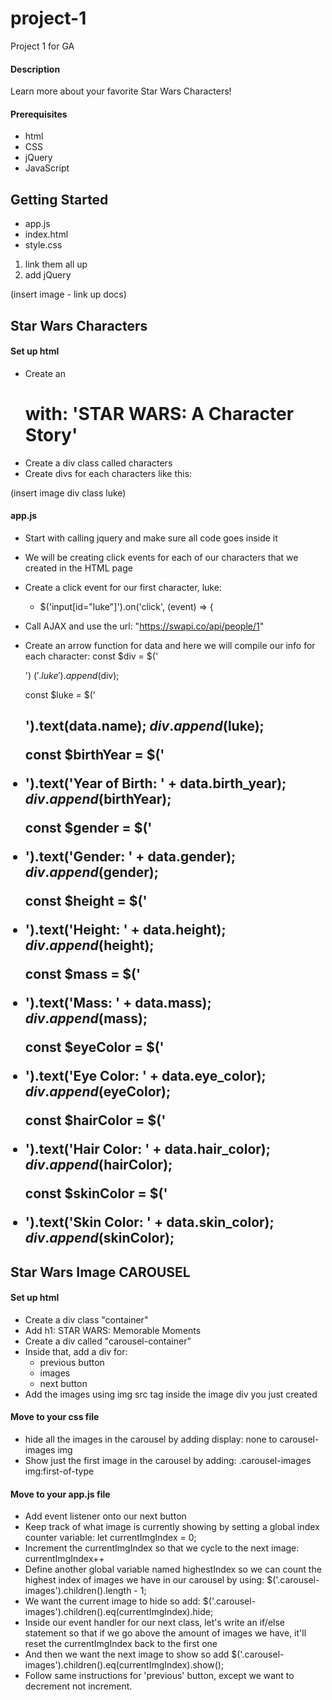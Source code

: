 # project-1
Project 1 for GA

#### Description
Learn more about your favorite Star Wars Characters!

#### Prerequisites

- html
- CSS
- jQuery
- JavaScript

## Getting Started
- app.js
- index.html
- style.css

1. link them all up
2. add jQuery

(insert image - link up docs)

## Star Wars Characters

#### Set up html
- Create an <h1> with: 'STAR WARS: A Character Story'
- Create a div class called characters
- Create divs for each characters like this:

(insert image div class luke)


#### app.js
- Start with calling jquery and make sure all code goes inside it
- We will be creating click events for each of our characters that we created in the HTML page
- Create a click event for our first character, luke:
  - $('input[id="luke"]').on('click', (event) => {
- Call AJAX and use the url: "https://swapi.co/api/people/1"
- Create an arrow function for data and here we will compile our info for each character:
  const $div = $('<div>')
  $('.luke').append($div);

  const $luke = $('<h2>').text(data.name);
  $div.append($luke);

  const $birthYear = $('<li>').text('Year of Birth: ' + data.birth_year);
  $div.append($birthYear);

  const $gender = $('<li>').text('Gender: ' + data.gender);
  $div.append($gender);

  const $height = $('<li>').text('Height: ' + data.height);
  $div.append($height);

  const $mass = $('<li>').text('Mass: ' + data.mass);
  $div.append($mass);

  const $eyeColor = $('<li>').text('Eye Color: ' + data.eye_color);
  $div.append($eyeColor);

  const $hairColor = $('<li>').text('Hair Color: ' + data.hair_color);
  $div.append($hairColor);

  const $skinColor = $('<li>').text('Skin Color: ' + data.skin_color);
  $div.append($skinColor);

## Star Wars Image CAROUSEL

#### Set up html
- Create a div class "container"
- Add h1: STAR WARS: Memorable Moments
- Create a div called "carousel-container"
- Inside that, add a div for:
  - previous button
  - images
  - next button
- Add the images using img src tag inside the image div you just created

#### Move to your css file
- hide all the images in the carousel by adding display: none to carousel-images img
- Show just the first image in the  carousel by adding: .carousel-images img:first-of-type

#### Move to your app.js file
- Add event listener onto our next button
- Keep track of what image is currently showing by setting a global index counter variable: let currentImgIndex = 0;
- Increment the currentImgIndex so that we cycle to the next image: currentImgIndex++
- Define another global variable named highestIndex so we can count the highest index of images we have in our carousel by using: $('.carousel-images').children().length - 1;
- We want the current image to hide so add: $('.carousel-images').children().eq(currentImgIndex).hide;
- Inside our event handler for our next class, let's write an if/else statement so that if we go above the amount of images we have, it'll reset the currentImgIndex back to the first one
- And then we want the next image to show so add $('.carousel-images').children().eq(currentImgIndex).show();
- Follow same instructions for 'previous' button, except we want to decrement not increment.
